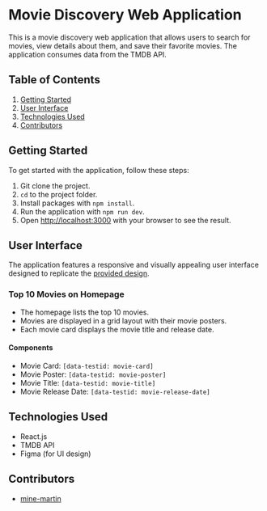 # Movie Discovery Web Application

This is a movie discovery web application that allows users to search for movies, view details about them, and save their favorite movies. The application consumes data from the TMDB API.

## Table of Contents

1. [Getting Started](#getting-started)
2. [User Interface](#user-interface)
3. [Technologies Used](#technologies-used)
4. [Contributors](#contributors)

## Getting Started

To get started with the application, follow these steps:

1. Git clone the project.
2. `cd` to the project folder.
3. Install packages with `npm install`.
4. Run the application with `npm run dev`.
5. Open [http://localhost:3000](http://localhost:3000) with your browser to see the result.

## User Interface

The application features a responsive and visually appealing user interface designed to replicate the [provided design](<https://www.figma.com/file/tVfgoNfhYkQaUkh8LGqRab/MovieBox-(Community)?type=design&node-id=1220-324&mode=design&t=6998DWtjQrxz8mOf-0>).

### Top 10 Movies on Homepage

- The homepage lists the top 10 movies.
- Movies are displayed in a grid layout with their movie posters.
- Each movie card displays the movie title and release date.

#### Components

- Movie Card: `[data-testid: movie-card]`
- Movie Poster: `[data-testid: movie-poster]`
- Movie Title: `[data-testid: movie-title]`
- Movie Release Date: `[data-testid: movie-release-date]`

## Technologies Used

- React.js
- TMDB API
- Figma (for UI design)

## Contributors

- [mine-martin](https://github.com/mine-martin)

